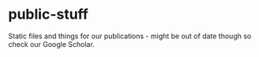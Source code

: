 # public-stuff
Static files and things for our publications - might be out of date though so check our Google Scholar.
